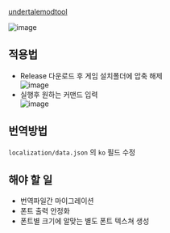 
 [undertalemodtool](https://github.com/krzys-h/UndertaleModTool)
 
![image](https://user-images.githubusercontent.com/49047211/211140923-dc7e57d7-4462-451f-b88d-28440b2fe79f.png)

## 적용법
- Release 다운로드 후 게임 설치폴더에 압축 해제  
![image](https://user-images.githubusercontent.com/49047211/211141149-44fa3c76-cfd1-44c7-94bd-d99c8c57bd18.png)
- 실행후 원하는 커맨드 입력  
![image](https://user-images.githubusercontent.com/49047211/211141162-4c5038ab-1e52-4e0b-9bb8-289f554e5c24.png)

## 번역방법
 `localization/data.json` 의 `ko` 필드 수정

## 해야 할 일
- 번역파일간 마이그레이션
- 폰트 출력 안정화
- 폰트별 크기에 알맞는 별도 폰트 텍스쳐 생성
